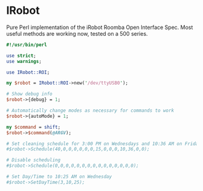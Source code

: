 # IRobot
Pure Perl implementation of the iRobot Roomba Open Interface Spec.  Most useful methods are working now, tested on a 500 series.  

```perl
#!/usr/bin/perl 

use strict;
use warnings;

use IRobot::ROI;

my $robot = IRobot::ROI->new('/dev/ttyUSB0');

# Show debug info
$robot->{debug} = 1;

# Automatically change modes as necessary for commands to work
$robot->{autoMode} = 1;

my $command = shift;
$robot->$command(@ARGV);

# Set cleaning schedule for 3:00 PM on Wednesdays and 10:36 AM on Fridays
#$robot->Schedule(40,0,0,0,0,0,0,15,0,0,0,10,36,0,0);

# Disable scheduling
#$robot->Schedule(0,0,0,0,0,0,0,0,0,0,0,0,0,0,0);

# Set Day/Time to 10:25 AM on Wednesday
#$robot->SetDayTime(3,10,25);
```
